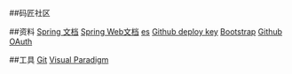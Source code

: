 ##码匠社区

##资料
[Spring  文档](https://spring.io/guides/)
[Spring Web文档](https://spring.io/guides/gs/serving-web-content/#initial)
[es](https://elasticsearch.cn/explore)
[Github deploy key](https://developer.github.com/v3/guides/managing-deploy-keys/#deploy-keys)
[Bootstrap](https://v3.bootcss.com/getting-started/)
[Github OAuth](https://developer.github.com/apps/building-oauth-apps/creating-an-oauth-app/)

##工具
[Git](https://www.git-scm.com/download/)
[Visual Paradigm](https://www.visual-paradigm.com/cn/)
